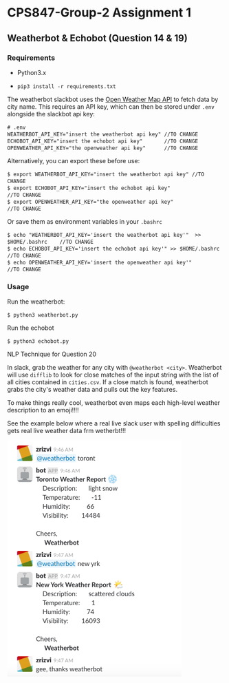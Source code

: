 # CPS847-Group-2 Assignment 1


## Weatherbot & Echobot (Question 14 & 19)


### Requirements

* Python3.x

* `pip3 install -r requirements.txt`


The weatherbot slackbot uses the [Open Weather Map API](https://openweathermap.org) to fetch data by city name. This requires an API key, which can then be stored under `.env` alongside
the slackbot api key:



```
# .env
WEATHERBOT_API_KEY="insert the weatherbot api key" //TO CHANGE
ECHOBOT_API_KEY="insert the echobot api key"       //TO CHANGE
OPENWEATHER_API_KEY="the openweather api key"      //TO CHANGE
```

Alternatively, you can export these before use:

```
$ export WEATHERBOT_API_KEY="insert the weatherbot api key" //TO CHANGE
$ export ECHOBOT_API_KEY="insert the echobot api key"              //TO CHANGE
$ export OPENWEATHER_API_KEY="the openweather api key"             //TO CHANGE

```

Or save them as environment variables in your `.bashrc`


```
$ echo "WEATHERBOT_API_KEY='insert the weatherbot api key'"  >> $HOME/.bashrc    //TO CHANGE
$ echo ECHOBOT_API_KEY='insert the echobot api key'" >> $HOME/.bashrc            //TO CHANGE
$ echo OPENWEATHER_API_KEY='insert the openweather api key'"                     //TO CHANGE

```


### Usage


Run the weatherbot: 

```
$ python3 weatherbot.py
```
Run the echobot
```
$ python3 echobot.py
```

NLP Technique for Question 20

In slack, grab the weather for any city with `@weatherbot <city>`. Weatherbot will use `difflib` to look for close matches of the input string with the list of all cities contained in `cities.csv`. If a close match is found, weatherbot grabs the city's weather data and pulls out the key features. 

To make things really cool, weatherbot even maps each high-level weather description to an emoji!!!!

See the example below where a real live slack user with spelling difficulties gets real live weather data frm wetherbt!!!



![img](weatherbot.png)

